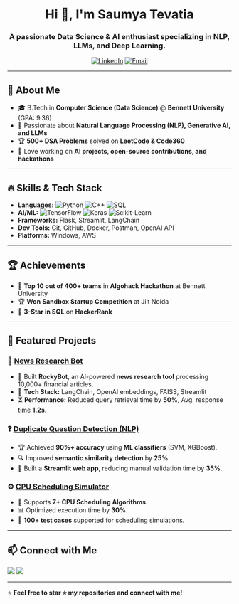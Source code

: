 <h1 align="center">Hi 👋, I'm Saumya Tevatia</h1>
<h3 align="center">A passionate Data Science & AI enthusiast specializing in NLP, LLMs, and Deep Learning.</h3>

<p align="center">
  <a href="https://www.linkedin.com/in/saumya-tevatia-a1095a254/"><img src="https://img.shields.io/badge/LinkedIn-Saumya_Tevatia-blue?style=flat-square&logo=linkedin" alt="LinkedIn"></a>
  <a href="mailto:saumyatevatia@gmail.com"><img src="https://img.shields.io/badge/Email-saumyatevatia@gmail.com-red?style=flat-square&logo=gmail" alt="Email"></a>
</p>

---

## 🔹 **About Me**
- 🎓 B.Tech in **Computer Science (Data Science)** @ **Bennett University** (GPA: 9.36)
- 🧠 Passionate about **Natural Language Processing (NLP), Generative AI, and LLMs**
- 🏆 **500+ DSA Problems** solved on **LeetCode & Code360**
- 🚀 Love working on **AI projects, open-source contributions, and hackathons**

---

## 🔥 **Skills & Tech Stack**
- **Languages:** ![Python](https://img.shields.io/badge/Python-3776AB?style=flat-square&logo=python&logoColor=white) ![C++](https://img.shields.io/badge/C++-00599C?style=flat-square&logo=c%2B%2B&logoColor=white) ![SQL](https://img.shields.io/badge/SQL-CC2927?style=flat-square&logo=amazon-dynamodb&logoColor=white)
- **AI/ML:** ![TensorFlow](https://img.shields.io/badge/TensorFlow-FF6F00?style=flat-square&logo=tensorflow&logoColor=white) ![Keras](https://img.shields.io/badge/Keras-D00000?style=flat-square&logo=keras&logoColor=white) ![Scikit-Learn](https://img.shields.io/badge/Scikit--Learn-F7931E?style=flat-square&logo=scikit-learn&logoColor=white)
- **Frameworks:** Flask, Streamlit, LangChain
- **Dev Tools:** Git, GitHub, Docker, Postman, OpenAI API
- **Platforms:** Windows, AWS

---

## 🏆 **Achievements**
- 🥇 **Top 10 out of 400+ teams** in **Algohack Hackathon** at Bennett University
- 🏆 **Won** **Sandbox Startup Competition** at Jiit Noida
- 🌟 **3-Star in SQL** on **HackerRank**

---

## 📌 **Featured Projects**
### 📰 **[News Research Bot](https://github.com/Saumya20062004/NEWS_RESEARCH_PROJECT_USINGLLM)**
   - 🤖 Built **RockyBot**, an AI-powered **news research tool** processing 10,000+ financial articles.
   - 🚀 **Tech Stack:** LangChain, OpenAI embeddings, FAISS, Streamlit  
   - ⏳ **Performance:** Reduced query retrieval time by **50%**, Avg. response time **1.2s**.

### ❓ **[Duplicate Question Detection (NLP)](https://github.com/Saumya20062004/Detecting_duplicate_question_pairs_usingNLP)**
   - 🏆 Achieved **90%+ accuracy** using **ML classifiers** (SVM, XGBoost).
   - 🔍 Improved **semantic similarity detection** by **25%**.
   - 🚀 Built a **Streamlit web app**, reducing manual validation time by **35%**.

### ⚙️ **[CPU Scheduling Simulator](https://github.com/Saumya20062004/CPU_SCHEDULING_ALGORITHMS/tree/main)**
   - 🔄 Supports **7+ CPU Scheduling Algorithms**.
   - 📊 Optimized execution time by **30%**.
   - 🚀 **100+ test cases** supported for scheduling simulations.

---

## 📫 **Connect with Me**
<p align="left">
  <a href="mailto:saumyatevatia@gmail.com"><img src="https://img.shields.io/badge/Gmail-saumyatevatia-D14836?style=flat-square&logo=gmail&logoColor=white"></a>
  <a href="https://www.linkedin.com/in/saumya-tevatia-a1095a254/"><img src="https://img.shields.io/badge/LinkedIn-Saumya_Tevatia-blue?style=flat-square&logo=linkedin"></a>
</p>

---

⭐ **Feel free to star ⭐ my repositories and connect with me!**  
